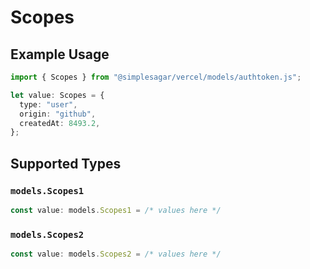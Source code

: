 # Scopes

## Example Usage

```typescript
import { Scopes } from "@simplesagar/vercel/models/authtoken.js";

let value: Scopes = {
  type: "user",
  origin: "github",
  createdAt: 8493.2,
};
```

## Supported Types

### `models.Scopes1`

```typescript
const value: models.Scopes1 = /* values here */
```

### `models.Scopes2`

```typescript
const value: models.Scopes2 = /* values here */
```

